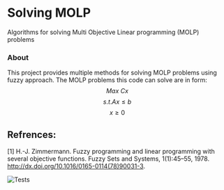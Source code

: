 # Solving MOLP
 Algorithms for solving Multi Objective Linear programming (MOLP) problems 


### About

This project provides multiple methods for solving MOLP problems using fuzzy approach. 
The MOLP problems this code can solve are in form: 
$$Max \ Cx$$
$$s.t. Ax \leq b$$
$$x \geq 0$$


## Refrences: 

[1] H.-J. Zimmermann. Fuzzy programming and linear programming with several
objective functions. Fuzzy Sets and Systems, 1(1):45–55, 1978.
http://dx.doi.org/10.1016/0165-0114(78)90031-3.



![Tests](https://github.com/maartinjshz/Solving-MOLP/actions/workflows/tests.yml/badge.svg)

